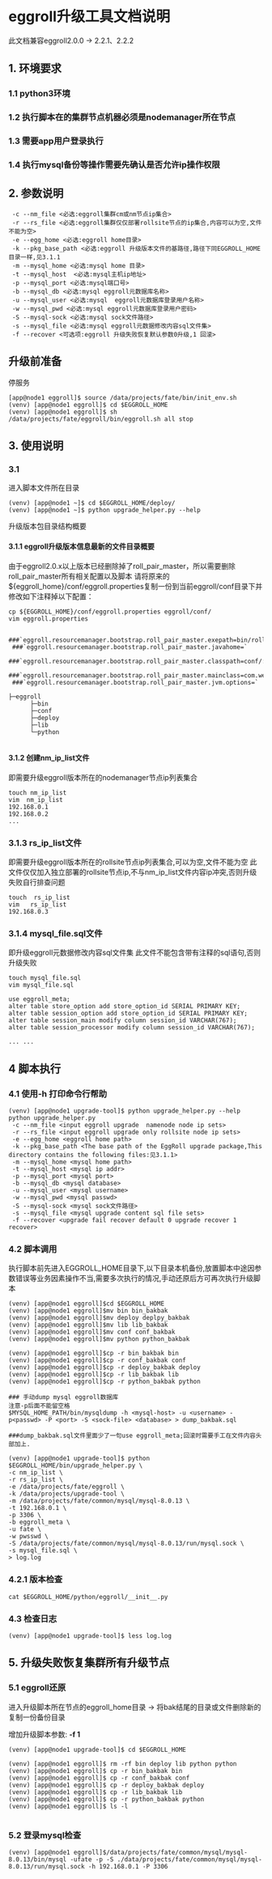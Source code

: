 
# eggroll升级工具文档说明
此文档兼容eggroll2.0.0 -> 2.2.1、2.2.2

## 1. 环境要求
### 1.1 python3环境
### 1.2 执行脚本在的集群节点机器必须是nodemanager所在节点
### 1.3 需要app用户登录执行
### 1.4 执行mysql备份等操作需要先确认是否允许ip操作权限

## 2. 参数说明
```
 -c --nm_file <必选:eggroll集群cm或nm节点ip集合>
 -r --rs_file <必选:eggroll集群仅仅部署rollsite节点的ip集合,内容可以为空,文件不能为空>
 -e --egg_home <必选:eggroll home目录>
 -k --pkg_base_path <必选:eggroll 升级版本文件的基路径,路径下同EGGROLL_HOME目录一样,见3.1.1
 -m --mysql_home <必选:mysql home 目录>
 -t --mysql_host  <必选:mysql主机ip地址>
 -p --mysql_port <必选:mysql端口号>
 -b --mysql_db <必选:mysql eggroll元数据库名称>
 -u --mysql_user <必选:mysql  eggroll元数据库登录用户名称>
 -w --mysql_pwd <必选:mysql eggroll元数据库登录用户密码>
 -S --mysql-sock <必选:mysql sock文件路径>
 -s --mysql_file <必选:mysql eggroll元数据修改内容sql文件集>
 -f --recover <可选项:eggroll 升级失败恢复默认参数0升级,1 回滚>
```

## 升级前准备
停服务
```
[app@node1 eggroll]$ source /data/projects/fate/bin/init_env.sh
(venv) [app@node1 eggroll]$ cd $EGGROLL_HOME
(venv) [app@node1 eggroll]$ sh /data/projects/fate/eggroll/bin/eggroll.sh all stop

```

## 3. 使用说明

### 3.1 

进入脚本文件所在目录
```
(venv) [app@node1 ~]$ cd $EGGROLL_HOME/deploy/
(venv) [app@node1 ~]$ python upgrade_helper.py --help
```

升级版本包目录结构概要

#### 3.1.1 eggroll升级版本信息最新的文件目录概要

由于eggroll2.0.x以上版本已经删除掉了roll_pair_master，所以需要删除roll_pair_master所有相关配置以及脚本
请将原来的${eggroll_home}/conf/eggroll.properties复制一份到当前eggroll/conf目录下并修改如下注释掉以下配置：

```
cp ${EGGROLL_HOME}/conf/eggroll.properties eggroll/conf/
vim eggroll.properties

 ###`eggroll.resourcemanager.bootstrap.roll_pair_master.exepath=bin/roll_pair/roll_pair_master_bootstrap.sh`
 ###`eggroll.resourcemanager.bootstrap.roll_pair_master.javahome=`
 ###`eggroll.resourcemanager.bootstrap.roll_pair_master.classpath=conf/:lib/*`
 ###`eggroll.resourcemanager.bootstrap.roll_pair_master.mainclass=com.webank.eggroll.rollpair.RollPairMasterBootstrap`
 ###`eggroll.resourcemanager.bootstrap.roll_pair_master.jvm.options=`
```

```
├─eggroll
      ├─bin 
      ├─conf 
      ├─deploy 
      ├─lib  
      └─python 
   
```

#### 3.1.2 创建nm_ip_list文件
即需要升级eggroll版本所在的nodemanager节点ip列表集合

```
touch nm_ip_list
vim  nm_ip_list
192.168.0.1
192.168.0.2
...
```

### 3.1.3 rs_ip_list文件
即需要升级eggroll版本所在的rollsite节点ip列表集合,可以为空,文件不能为空
此文件仅仅加入独立部署的rollsite节点ip,不与nm_ip_list文件内容ip冲突,否则升级失败自行排查问题
```
touch  rs_ip_list
vim   rs_ip_list
192.168.0.3

```

### 3.1.4 mysql_file.sql文件

即升级eggroll元数据修改内容sql文件集
此文件不能包含带有注释的sql语句,否则升级失败
```
touch mysql_file.sql
vim mysql_file.sql

use eggroll_meta;
alter table store_option add store_option_id SERIAL PRIMARY KEY;
alter table session_option add store_option_id SERIAL PRIMARY KEY;
alter table session_main modify column session_id VARCHAR(767);
alter table session_processor modify column session_id VARCHAR(767);

... ...
```

## 4 脚本执行

### 4.1 使用-h 打印命令行帮助

```
(venv) [app@node1 upgrade-tool]$ python upgrade_helper.py --help
python upgrade_helper.py 
 -c --nm_file <input eggroll upgrade  namenode node ip sets>
 -r --rs_file <input eggroll upgrade only rollsite node ip sets>
 -e --egg_home <eggroll home path>
 -k --pkg_base_path <The base path of the EggRoll upgrade package,This directory contains the following files:见3.1.1>
 -m --mysql_home <mysql home path>
 -t --mysql_host <mysql ip addr>
 -p --mysql_port <mysql port>
 -b --mysql_db <mysql database>
 -u --mysql_user <mysql username>
 -w --mysql_pwd <mysql passwd>
 -S --mysql-sock <mysql sock文件路径>
 -s --mysql_file <mysql upgrade content sql file sets>
 -f --recover <upgrade fail recover default 0 upgrade recover 1 recover>
```

### 4.2 脚本调用

执行脚本前先进入EGGROLL_HOME目录下,以下目录本机备份,放置脚本中途因参数错误等业务因素操作不当,需要多次执行的情况,手动还原后方可再次执行升级脚本
```
(venv) [app@node1 eggroll]$cd $EGGROLL_HOME
(venv) [app@node1 eggroll]$mv bin bin_bakbak
(venv) [app@node1 eggroll]$mv deploy deplpy_bakbak
(venv) [app@node1 eggroll]$mv lib lib_bakbak
(venv) [app@node1 eggroll]$mv conf conf_bakbak
(venv) [app@node1 eggroll]$mv python python_bakbak

(venv) [app@node1 eggroll]$cp -r bin_bakbak bin
(venv) [app@node1 eggroll]$cp -r conf_bakbak conf
(venv) [app@node1 eggroll]$cp -r deploy_bakbak deploy
(venv) [app@node1 eggroll]$cp -r lib_bakbak lib
(venv) [app@node1 eggroll]$cp -r python_bakbak python

### 手动dump mysql eggroll数据库
注意-p后面不能留空格
$MYSQL_HOME_PATH/bin/mysqldump -h <mysql-host> -u <username> -p<passwd> -P <port> -S <sock-file> <database> > dump_bakbak.sql

###dump_bakbak.sql文件里面少了一句use eggroll_meta;回滚时需要手工在文件内容头部加上.

```

```
(venv) [app@node1 upgrade-tool]$ python $EGGROLL_HOME/bin/upgrade_helper.py \
-c nm_ip_list \
-r rs_ip_list \
-e /data/projects/fate/eggroll \
-k /data/projects/upgrade-tool \
-m /data/projects/fate/common/mysql/mysql-8.0.13 \
-t 192.168.0.1 \
-p 3306 \
-b eggroll_meta \
-u fate \
-w pwsswd \
-S /data/projects/fate/common/mysql/mysql-8.0.13/run/mysql.sock \
-s mysql_file.sql \
> log.log

```

### 4.2.1 版本检查
```
cat $EGGROLL_HOME/python/eggroll/__init__.py
```

### 4.3 检查日志

```
(venv) [app@node1 upgrade-tool]$ less log.log
```

## 5. 升级失败恢复集群所有升级节点

### 5.1 eggroll还原

进入升级脚本所在节点的eggroll_home目录 -> 将bak结尾的目录或文件删除新的复制一份备份目录

增加升级脚本参数: **-f 1**
```
(venv) [app@node1 upgrade-tool]$ cd $EGGROLL_HOME

(venv) [app@node1 eggroll]$ rm -rf bin deploy lib python python
(venv) [app@node1 eggroll]$ cp -r bin_bakbak bin
(venv) [app@node1 eggroll]$ cp -r conf_bakbak conf
(venv) [app@node1 eggroll]$ cp -r deploy_bakbak deploy
(venv) [app@node1 eggroll]$ cp -r lib_bakbak lib
(venv) [app@node1 eggroll]$ cp -r python_bakbak python
(venv) [app@node1 eggroll]$ ls -l 


```

### 5.2 登录mysql检查
```
(venv) [app@node1 eggroll]$/data/projects/fate/common/mysql/mysql-8.0.13/bin/mysql -ufate -p -S ./data/projects/fate/common/mysql/mysql-8.0.13/run/mysql.sock -h 192.168.0.1 -P 3306

```



